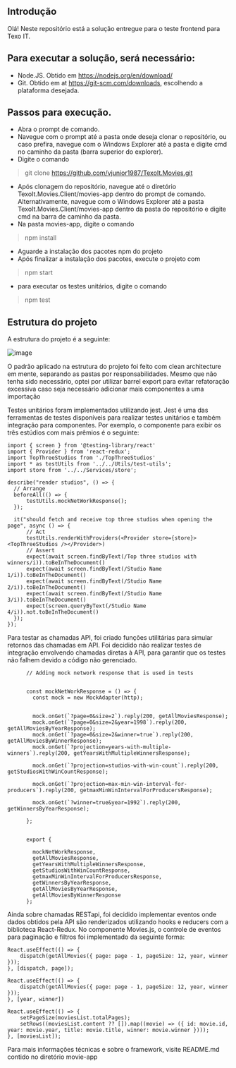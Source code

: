 Introdução
-
Olá! Neste repositório está a solução entregue para o teste frontend para Texo IT. 

Para executar a solução, será necessário:
-
- Node.JS. Obtido em https://nodejs.org/en/download/
- Git. Obtido em at https://git-scm.com/downloads, escolhendo a plataforma desejada.

Passos para execução.
- 
- Abra o prompt de comando.
- Navegue com o prompt até a pasta onde deseja clonar o repositório, ou caso prefira, navegue com o Windows Explorer até a pasta e digite cmd no caminho da pasta (barra superior do explorer).
- Digite o comando 
>git clone https://github.com/vjunior1987/TexoIt.Movies.git
- Após clonagem do repositório, navegue até o diretório TexoIt.Movies.Client/movies-app dentro do prompt de comando. Alternativamente, navegue com o Windows Explorer até a pasta TexoIt.Movies.Client/movies-app dentro da pasta do repositório e digite cmd na barra de caminho da pasta.
- Na pasta movies-app, digite o comando 
>npm install
- Aguarde a instalação dos pacotes npm do projeto
- Após finalizar a instalação dos pacotes, execute o projeto com
>npm start
- para executar os testes unitários, digite o comando
>npm test

Estrutura do projeto
-
A estrutura do projeto é a seguinte:

![image](https://github.com/vjunior1987/TexoIt.Movies/assets/45671294/669147fd-dcd7-45f9-a34a-2214edb1b4fb)

O padrão aplicado na estrutura do projeto foi feito com clean architecture em mente, separando as pastas por responsabilidades. Mesmo que não tenha sido necessário, optei por utilizar barrel export para evitar refatoração excessiva caso seja necessário adicionar mais componentes a uma importação

Testes unitários foram implementados utilizando jest. Jest é uma das ferramentas de testes disponíveis para realizar testes unitários e também integração para componentes. Por exemplo, o componente para exibir os três estúdios com mais prêmios é o seguinte: 

    import { screen } from '@testing-library/react'
    import { Provider } from 'react-redux';
    import TopThreeStudios from './TopThreeStudios'
    import * as testUtils from '../../Utils/test-utils';
    import store from '../../Services/store';

    describe("render studios", () => {
      // Arrange
      beforeAll(() => {
          testUtils.mockNetWorkResponse();
      });

      it("should fetch and receive top three studios when opening the page", async () => {
          // Act
          testUtils.renderWithProviders(<Provider store={store}><TopThreeStudios /></Provider>)
          // Assert
          expect(await screen.findByText(/Top three studios with winners/i)).toBeInTheDocument()
          expect(await screen.findByText(/Studio Name 1/i)).toBeInTheDocument()
          expect(await screen.findByText(/Studio Name 2/i)).toBeInTheDocument()
          expect(await screen.findByText(/Studio Name 3/i)).toBeInTheDocument()
          expect(screen.queryByText(/Studio Name 4/i)).not.toBeInTheDocument()
      });
    });

Para testar as chamadas API, foi criado funções utilitárias para simular retornos das chamadas em API. Foi decidido não realizar testes de integração envolvendo chamadas diretas à API, para garantir que os testes não falhem devido a código não gerenciado.

          // Adding mock network response that is used in tests


          const mockNetWorkResponse = () => {
            const mock = new MockAdapter(http);


            mock.onGet(`?page=0&size=2`).reply(200, getAllMoviesResponse);
            mock.onGet(`?page=0&size=2&year=1998`).reply(200, getAllMoviesByYearResponse);
            mock.onGet(`?page=0&size=2&winner=true`).reply(200, getAllMoviesByWinnerResponse);
            mock.onGet(`?projection=years-with-multiple-winners`).reply(200, getYearsWithMultipleWinnersResponse);

            mock.onGet(`?projection=studios-with-win-count`).reply(200, getStudiosWithWinCountResponse);

            mock.onGet(`?projection=max-min-win-interval-for-producers`).reply(200, getmaxMinWinIntervalForProducersResponse);

            mock.onGet(`?winner=true&year=1992`).reply(200, getWinnersByYearResponse);

          };


          export {

            mockNetWorkResponse,
            getAllMoviesResponse,
            getYearsWithMultipleWinnersResponse,
            getStudiosWithWinCountResponse,
            getmaxMinWinIntervalForProducersResponse,
            getWinnersByYearResponse,
            getAllMoviesByYearResponse,
            getAllMoviesByWinnerResponse
          };

Ainda sobre chamadas RESTapi, foi decidido implementar eventos onde dados obtidos pela API são renderizados utilizando hooks e reducers com a biblioteca React-Redux. No componente Movies.js, o controle de eventos para paginação e filtros foi implementado da seguinte forma:


    React.useEffect(() => {
        dispatch(getAllMovies({ page: page - 1, pageSize: 12, year, winner }));
    }, [dispatch, page]);

    React.useEffect(() => {
        dispatch(getAllMovies({ page: page - 1, pageSize: 12, year, winner }));
    }, [year, winner])

    React.useEffect(() => {
        setPageSize(moviesList.totalPages);
        setRows((moviesList.content ?? []).map((movie) => ({ id: movie.id, year: movie.year, title: movie.title, winner: movie.winner })));
    }, [moviesList]);

Para mais informações técnicas e sobre o framework, visite README.md contido no diretório movie-app
